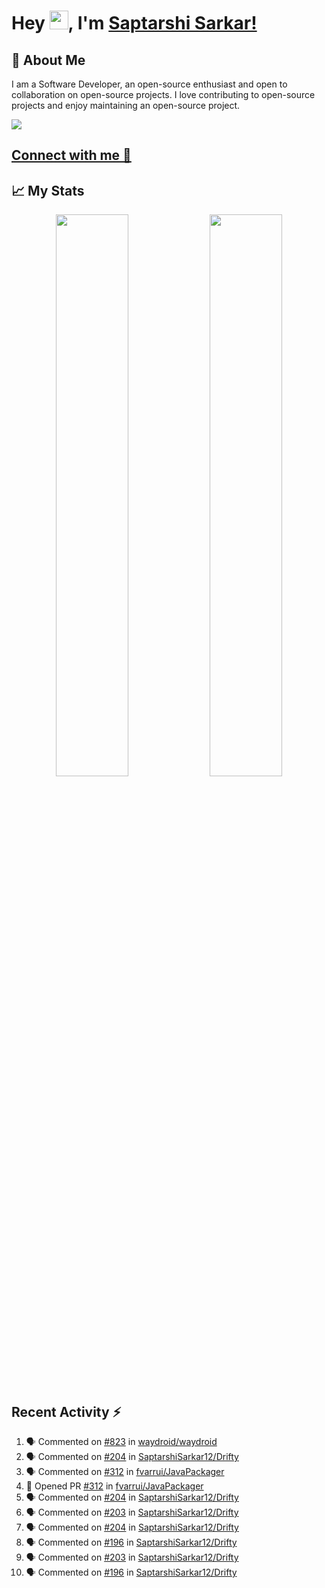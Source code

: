# Hey <img src="https://github.com/TheDudeThatCode/TheDudeThatCode/blob/master/Assets/Hi.gif" width="30">, I'm [Saptarshi Sarkar!](https://bio.link/saptarshi) 

## 🚀 About Me
I am a Software Developer, an open-source enthusiast and open to collaboration on open-source projects. 
I love contributing to open-source projects and enjoy maintaining an open-source project.

![](https://visitor-badge.laobi.icu/badge?page_id=saptarshisarkar12.saptarshisarkar12)

## [Connect with me 💬](https://bio.link/saptarshi) 

## 📈 My Stats
<p align="center">	
  <img width="48%" src="https://github-readme-stats.vercel.app/api?username=saptarshisarkar12&show_icons=true&theme=tokyonight" />
  <img width="48%" src="https://github-readme-streak-stats.herokuapp.com/?user=saptarshisarkar12&theme=tokyonight" />
</p>

## Recent Activity :zap:
<!--START_SECTION:activity-->
1. 🗣 Commented on [#823](https://github.com/waydroid/waydroid/issues/823) in [waydroid/waydroid](https://github.com/waydroid/waydroid)
2. 🗣 Commented on [#204](https://github.com/SaptarshiSarkar12/Drifty/issues/204) in [SaptarshiSarkar12/Drifty](https://github.com/SaptarshiSarkar12/Drifty)
3. 🗣 Commented on [#312](https://github.com/fvarrui/JavaPackager/issues/312) in [fvarrui/JavaPackager](https://github.com/fvarrui/JavaPackager)
4. 💪 Opened PR [#312](https://github.com/fvarrui/JavaPackager/pull/312) in [fvarrui/JavaPackager](https://github.com/fvarrui/JavaPackager)
5. 🗣 Commented on [#204](https://github.com/SaptarshiSarkar12/Drifty/issues/204) in [SaptarshiSarkar12/Drifty](https://github.com/SaptarshiSarkar12/Drifty)
6. 🗣 Commented on [#203](https://github.com/SaptarshiSarkar12/Drifty/issues/203) in [SaptarshiSarkar12/Drifty](https://github.com/SaptarshiSarkar12/Drifty)
7. 🗣 Commented on [#204](https://github.com/SaptarshiSarkar12/Drifty/issues/204) in [SaptarshiSarkar12/Drifty](https://github.com/SaptarshiSarkar12/Drifty)
8. 🗣 Commented on [#196](https://github.com/SaptarshiSarkar12/Drifty/issues/196) in [SaptarshiSarkar12/Drifty](https://github.com/SaptarshiSarkar12/Drifty)
9. 🗣 Commented on [#203](https://github.com/SaptarshiSarkar12/Drifty/issues/203) in [SaptarshiSarkar12/Drifty](https://github.com/SaptarshiSarkar12/Drifty)
10. 🗣 Commented on [#196](https://github.com/SaptarshiSarkar12/Drifty/issues/196) in [SaptarshiSarkar12/Drifty](https://github.com/SaptarshiSarkar12/Drifty)
<!--END_SECTION:activity-->
